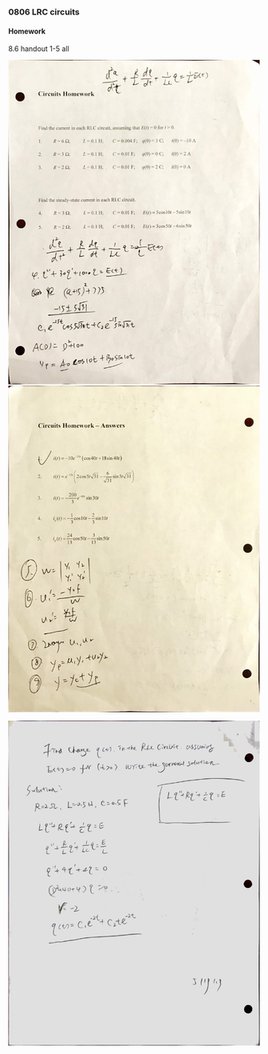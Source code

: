 ### 0806 LRC circuits

#### Homework
8.6 handout 1-5 all

![Graph](../assets/LRC_circuit_handout_1.JPG)
![Graph](../assets/LRC_circuit_handout_2.JPG)

![Graph](../assets/LRC_circuit.JPG)
